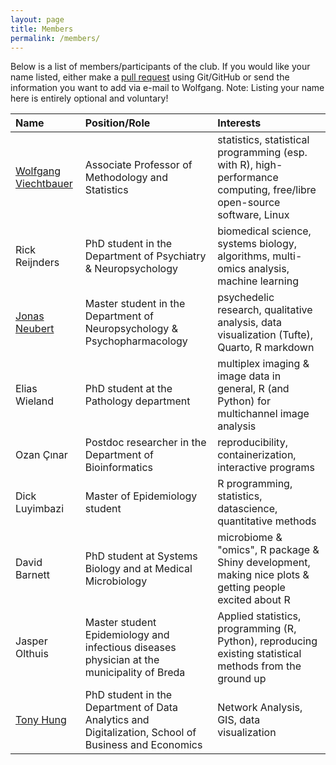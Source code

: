 ```yaml
---
layout: page
title: Members
permalink: /members/
---
```


Below is a list of members/participants of the club. If you would like your name listed, either make a [pull request](https://help.github.com/articles/editing-files-in-another-user-s-repository/) using Git/GitHub or send the information you want to add via e-mail to Wolfgang. Note: Listing your name here is entirely optional and voluntary!

Name | Position/Role | Interests
:--- | :------------ | :--------
[Wolfgang Viechtbauer](https://www.wvbauer.com/) | Associate Professor of Methodology and Statistics | statistics, statistical programming (esp. with R), high-performance computing, free/libre open-source software, Linux
Rick Reijnders | PhD student in the Department of Psychiatry & Neuropsychology | biomedical science, systems biology, algorithms, multi-omics analysis, machine learning
[Jonas Neubert](https://github.com/NeubertJonas) | Master student in the Department of Neuropsychology & Psychopharmacology | psychedelic research, qualitative analysis, data visualization (Tufte), Quarto, R markdown
Elias Wieland | PhD student at the Pathology department | multiplex imaging & image data in general, R (and Python) for multichannel image analysis
Ozan Çınar | Postdoc researcher in the Department of Bioinformatics | reproducibility, containerization, interactive programs
Dick Luyimbazi | Master of Epidemiology student | R programming, statistics, datascience, quantitative methods
David Barnett | PhD student at Systems Biology and at Medical Microbiology | microbiome & "omics", R package & Shiny development, making nice plots & getting people excited about R
Jasper Olthuis | Master student Epidemiology and infectious diseases physician at the municipality of Breda | Applied statistics, programming (R, Python), reproducing existing statistical methods from the ground up
[Tony Hung](https://tonyhungry.github.io) | PhD student in the Department of Data Analytics and Digitalization, School of Business and Economics | Network Analysis, GIS, data visualization
